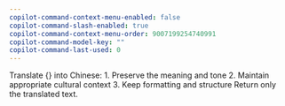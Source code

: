 ```yaml
---
copilot-command-context-menu-enabled: false
copilot-command-slash-enabled: true
copilot-command-context-menu-order: 9007199254740991
copilot-command-model-key: ""
copilot-command-last-used: 0
---
```

Translate {} into Chinese:
    1. Preserve the meaning and tone
    2. Maintain appropriate cultural context
    3. Keep formatting and structure
    Return only the translated text.